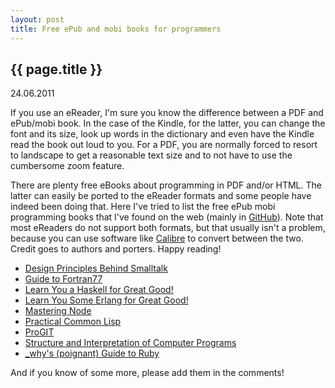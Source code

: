 ```yaml
---
layout: post
title: Free ePub and mobi books for programmers
---
```


## {{ page.title }}
<time>24.06.2011</time>

If you use an eReader, I'm sure you know the difference between a PDF and
ePub/mobi book. In the case of the Kindle, for the latter, you can change the
font and its size, look up words in the dictionary and even have the Kindle
read the book out loud to you. For a PDF, you are normally forced to resort to
landscape to get a reasonable text size and to not have to use the cumbersome
zoom feature.

There are plenty free eBooks about programming in PDF and/or HTML. The latter
can easily be ported to the eReader formats and some people have indeed been
doing that. Here I've tried to list the free ePub mobi programming books
that I've found on the web (mainly in [GitHub](http://github.com)). Note that
most eReaders do not support both formats, but that usually isn't a problem,
because you can use software like [Calibre](http://calibre-ebook.com/) to
convert between the two.  Credit goes to authors and porters. Happy reading!

* [Design Principles Behind Smalltalk](https://github.com/propella/DesignPrinciplesBehindSmalltalk)
* [Guide to Fortran77](https://github.com/turesheim/Guide_to_Fortran77)
* [Learn You a Haskell for Great Good!](https://github.com/igstan/learn-you-a-haskell-kindle)
* [Learn You Some Erlang for Great Good!](https://github.com/igstan/learn-you-some-erlang-kindle)
* [Mastering Node](https://github.com/visionmedia/masteringnode)
* [Practical Common Lisp](https://github.com/akosma/PracticalCommonLisp_ePub)
* [ProGIT](https://github.s3.amazonaws.com/media/progit.epub)
* [Structure and Interpretation of Computer Programs](https://github.com/twcamper/sicp-kindle)
* [\_why's (poignant) Guide to Ruby](https://github.com/zacharyscott/whys-poignant-guide-for-kindle)

And if you know of some more, please add them in the comments!

